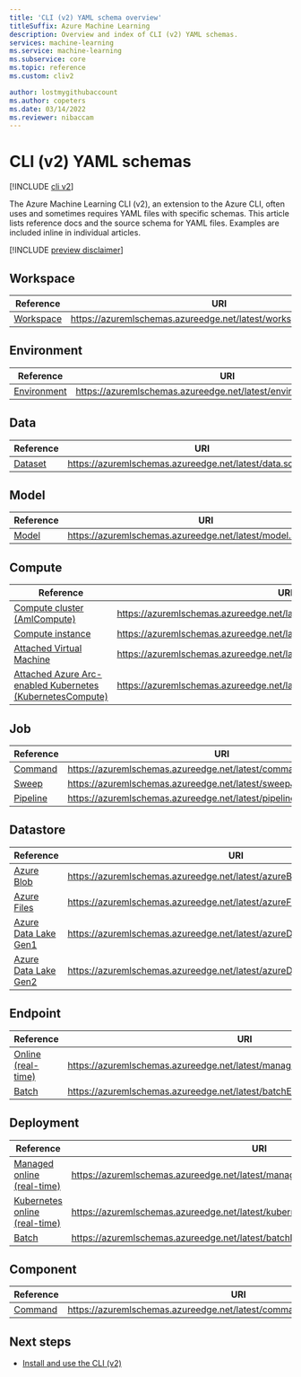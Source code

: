 ```yaml
---
title: 'CLI (v2) YAML schema overview'
titleSuffix: Azure Machine Learning
description: Overview and index of CLI (v2) YAML schemas.
services: machine-learning
ms.service: machine-learning
ms.subservice: core
ms.topic: reference
ms.custom: cliv2

author: lostmygithubaccount
ms.author: copeters
ms.date: 03/14/2022
ms.reviewer: nibaccam
---
```


# CLI (v2) YAML schemas

[!INCLUDE [cli v2](../../includes/machine-learning-cli-v2.md)]

The Azure Machine Learning CLI (v2), an extension to the Azure CLI, often uses and sometimes requires YAML files with specific schemas. This article lists reference docs and the source schema for YAML files. Examples are included inline in individual articles.

[!INCLUDE [preview disclaimer](../../includes/machine-learning-preview-generic-disclaimer.md)]

## Workspace

| Reference | URI |
| - | - |
| [Workspace](reference-yaml-workspace.md) | https://azuremlschemas.azureedge.net/latest/workspace.schema.json |

## Environment

| Reference | URI |
| - | - |
| [Environment](reference-yaml-environment.md) | https://azuremlschemas.azureedge.net/latest/environment.schema.json |

## Data

| Reference | URI |
| - | - |
| [Dataset](reference-yaml-data.md) | https://azuremlschemas.azureedge.net/latest/data.schema.json |

## Model

| Reference | URI |
| - | - |
| [Model](reference-yaml-model.md) | https://azuremlschemas.azureedge.net/latest/model.schema.json |

## Compute

| Reference | URI |
| - | - |
| [Compute cluster (AmlCompute)](reference-yaml-compute-aml.md) | https://azuremlschemas.azureedge.net/latest/amlCompute.schema.json |
| [Compute instance](reference-yaml-compute-instance.md) | https://azuremlschemas.azureedge.net/latest/computeInstance.schema.json |
| [Attached Virtual Machine](reference-yaml-compute-vm.md) | https://azuremlschemas.azureedge.net/latest/vmCompute.schema.json |
| [Attached Azure Arc-enabled Kubernetes (KubernetesCompute)](reference-yaml-compute-kubernetes.md) | https://azuremlschemas.azureedge.net/latest/kubernetesCompute.schema.json |

## Job

| Reference | URI |
| - | - |
| [Command](reference-yaml-job-command.md) | https://azuremlschemas.azureedge.net/latest/commandJob.schema.json |
| [Sweep](reference-yaml-job-sweep.md) | https://azuremlschemas.azureedge.net/latest/sweepJob.schema.json |
| [Pipeline](reference-yaml-job-pipeline.md) | https://azuremlschemas.azureedge.net/latest/pipelineJob.schema.json |

## Datastore

| Reference | URI |
| - | - |
| [Azure Blob](reference-yaml-datastore-blob.md) | https://azuremlschemas.azureedge.net/latest/azureBlob.schema.json |
| [Azure Files](reference-yaml-datastore-files.md) | https://azuremlschemas.azureedge.net/latest/azureFile.schema.json |
| [Azure Data Lake Gen1](reference-yaml-datastore-data-lake-gen1.md) | https://azuremlschemas.azureedge.net/latest/azureDataLakeGen1.schema.json |
| [Azure Data Lake Gen2](reference-yaml-datastore-data-lake-gen2.md) | https://azuremlschemas.azureedge.net/latest/azureDataLakeGen2.schema.json |

## Endpoint

| Reference | URI |
| - | - |
| [Online (real-time)](reference-yaml-endpoint-online.md) | https://azuremlschemas.azureedge.net/latest/managedOnlineEndpoint.schema.json |
| [Batch](reference-yaml-endpoint-batch.md) | https://azuremlschemas.azureedge.net/latest/batchEndpoint.schema.json |

## Deployment

| Reference | URI |
| - | - |
| [Managed online (real-time)](reference-yaml-deployment-managed-online.md) | https://azuremlschemas.azureedge.net/latest/managedOnlineDeployment.schema.json |
| [Kubernetes online (real-time)](reference-yaml-deployment-kubernetes-online.md) | https://azuremlschemas.azureedge.net/latest/kubernetesOnlineDeployment.schema.json |
| [Batch](reference-yaml-deployment-batch.md) | https://azuremlschemas.azureedge.net/latest/batchDeployment.schema.json |

## Component

| Reference | URI |
| - | - |
| [Command](reference-yaml-component-command.md) | https://azuremlschemas.azureedge.net/latest/commandComponent.schema.json |

## Next steps

- [Install and use the CLI (v2)](how-to-configure-cli.md)
